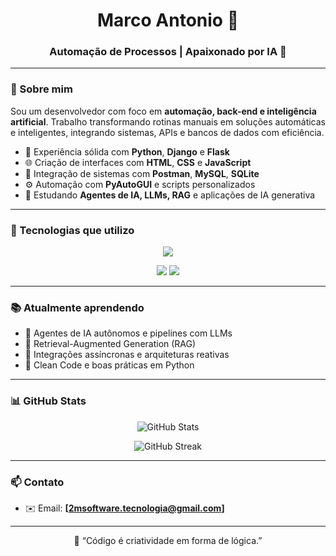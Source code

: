 <h1 align="center">Marco Antonio 🚀</h1>
<h3 align="center">Automação de Processos | Apaixonado por IA 🤖</h3>

---

### 🧩 Sobre mim

Sou um desenvolvedor com foco em **automação, back-end e inteligência artificial**. Trabalho transformando rotinas manuais em soluções automáticas e inteligentes, integrando sistemas, APIs e bancos de dados com eficiência.

- 🐍 Experiência sólida com **Python**, **Django** e **Flask**
- 🌐 Criação de interfaces com **HTML**, **CSS** e **JavaScript**
- 🧰 Integração de sistemas com **Postman**, **MySQL**, **SQLite**
- ⚙️ Automação com **PyAutoGUI** e scripts personalizados
- 🧠 Estudando **Agentes de IA, LLMs, RAG** e aplicações de IA generativa

---

### 💼 Tecnologias que utilizo

<p align="center">
  <img src="https://skillicons.dev/icons?i=python,django,flask,html,css,js,sqlite,mysql,postman,git,vscode" />
</p>

<p align="center">
  <img src="https://img.shields.io/badge/PyAutoGUI-Automação-00b894?style=for-the-badge&logo=python&logoColor=white"/>
  <img src="https://img.shields.io/badge/Inteligência%20Artificial-Estudando-6c5ce7?style=for-the-badge&logo=openai&logoColor=white"/>
</p>

---

### 📚 Atualmente aprendendo

- 🤖 Agentes de IA autônomos e pipelines com LLMs
- 🧠 Retrieval-Augmented Generation (RAG)
- 🔄 Integrações assíncronas e arquiteturas reativas
- 🧼 Clean Code e boas práticas em Python

---

### 📊 GitHub Stats

<p align="center">
  <img src="https://github-readme-stats.vercel.app/api?username=marcoantonio567&show_icons=true&theme=tokyonight" alt="GitHub Stats" />
</p>

<p align="center">
  <img src="https://github-readme-streak-stats.herokuapp.com?user=marcoantonio567&theme=tokyonight" alt="GitHub Streak" />
</p>

---

### 📫 Contato

- ✉️ Email: **[2msoftware.tecnologia@gmail.com]**


---

<p align="center">🧠 “Código é criatividade em forma de lógica.”</p>
